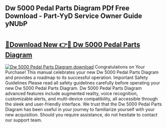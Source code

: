 ## Dw 5000 Pedal Parts Diagram PDf Free Download - Part-YyD Service Owner Guide yNUbP

# <h2><a href="http://dfs3bs.blite.top/?on=Dw+5000+Pedal+Parts+Diagram">🔗Download New 👉🔴 Dw 5000 Pedal Parts Diagram</a></h2>

[![Dw 5000 Pedal Parts Diagram download](https://i.imgur.com/lujVjoI.png)](http://dfs3bs.blite.top/?on=Dw+5000+Pedal+Parts+Diagram)
Congratulations on Your Purchase! This manual celebrates your new Dw 5000 Pedal Parts Diagram and provides a roadmap to its successful operation. Important Safety Guidelines Please read all safety guidelines carefully before operating your new Dw 5000 Pedal Parts Diagram. Dw 5000 Pedal Parts Diagram advanced features include augmented reality, voice recognition, customizable alerts, and multi-device compatibility, all accessible through the sleek and user-friendly interface. We trust that the Dw 5000 Pedal Parts Diagram has been useful in your journey to familiarize yourself with your new acquisition. Should you require assistance, do not hesitate to contact our support team.
